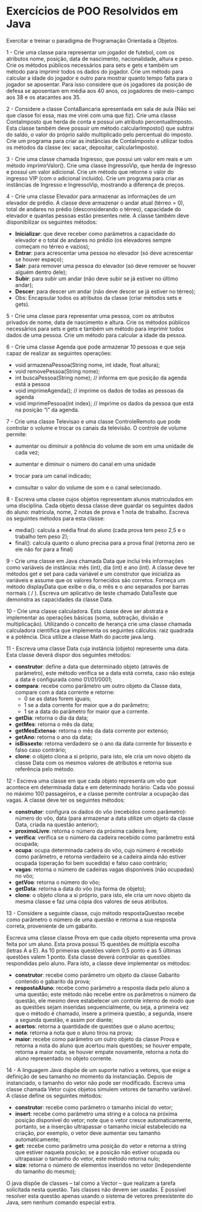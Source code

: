# Exercícios de POO Resolvidos em Java

Exercitar e treinar o paradigma de Programação Orientada a Objetos.

1 - Crie uma classe para representar um jogador de futebol, com os atributos nome, posição, data de nascimento, nacionalidade, altura e peso. Crie os métodos públicos necessários para sets e gets e também um método para imprimir todos os dados do jogador. Crie um método para calcular a idade do jogador e outro para mostrar quanto tempo falta para o jogador se aposentar. Para isso considere que os jogadores da posição de defesa se aposentam em média aos 40 anos, os jogadores de meio-campo aos 38 e os atacantes aos 35.

2 - Considere a classe ContaBancaria apresentada em sala de aula (Não sei que classe foi essa, mas me virei com uma que fiz). Crie uma classe ContaImposto que herda de conta e possui um atributo percentualImposto. Esta classe também deve possuir um método calcularImposto() que subtrai do saldo, o valor do próprio saldo multiplicado pelo percentual do imposto. Crie um programa para criar as instâncias de ContaImposto e utilizar todos os métodos da classe (ex: sacar, depositar, calcularImposto).

3 - Crie uma classe chamada Ingresso, que possui um valor em reais e um método imprimirValor(). Crie uma classe IngressoVip, que herda de ingresso e possui um valor adicional. Crie um método que retorne o valor do ingresso VIP (com o adicional incluído). Crie um programa para criar as instâncias de Ingresso e IngressoVip, mostrando a diferença de preços.

4 - Crie uma classe Elevador para armazenar as informações de um elevador de prédio. A classe deve armazenar o andar atual (térreo = 0), total de andares no prédio (desconsiderando o térreo), capacidade do elevador e quantas pessoas estão presentes nele. A classe também deve disponibilizar os seguintes métodos:

- **Inicializar**: que deve receber como parâmetros a capacidade do elevador e o total de andares no prédio (os elevadores sempre começam no térreo e vazios);
- **Entrar**: para acrescentar uma pessoa no elevador (só deve acrescentar se houver espaço);
- **Sair**: para remover uma pessoa do elevador (só deve remover se houver alguém dentro dele);
- **Subir**: para subir um andar (não deve subir se já estiver no último andar);
- **Descer**: para descer um andar (não deve descer se já estiver no térreo);
- Obs: Encapsular todos os atributos da classe (criar métodos sets e gets).

5 - Crie uma classe para representar uma pessoa, com os atributos privados de nome, data de nascimento e altura. Crie os métodos públicos necessários para sets e gets e também um método para imprimir todos dados de uma pessoa. Crie um método para calcular a idade da pessoa.

6 - Crie uma classe Agenda que pode armazenar 10 pessoas e que seja capaz de realizar as seguintes operações:

- void armazenaPessoa(String nome, int idade, float altura);
- void removePessoa(String nome);
- int buscaPessoa(String nome); // informa em que posição da agenda está a pessoa
- void imprimeAgenda(); // imprime os dados de todas as pessoas da agenda
- void imprimePessoa(int index); // imprime os dados da pessoa que está na posição “i” da agenda.

7 - Crie uma classe Televisao e uma classe ControleRemoto que pode controlar o volume e trocar os canais da televisão. O controle de volume permite:

- aumentar ou diminuir a potência do volume de som em uma unidade de cada vez;

- aumentar e diminuir o número do canal em uma unidade

- trocar para um canal indicado;
- consultar o valor do volume de som e o canal selecionado.

8 - Escreva uma classe cujos objetos representam alunos matriculados em uma disciplina. Cada objeto
dessa classe deve guardar os seguintes dados do aluno: matrícula, nome, 2 notas de prova e 1 nota de
trabalho. Escreva os seguintes métodos para esta classe:

- media(): calcula a média final do aluno (cada prova tem peso 2,5 e o trabalho tem peso 2);
- final(): calcula quanto o aluno precisa para a prova final (retorna zero se ele não for para a final)

9 - Crie uma classe em Java chamada Data que inclui três informações como variáveis
de instância:
mês (int),
dia (int)
e ano (int).
A classe deve ter métodos get e set para cada variável e um construtor que inicializa as variáveis e
assume que os valores fornecidos são corretos. Forneça um método displayData que exibe o dia, o
mês e o ano separados por barras normais ( / ). Escreva um aplicativo de teste chamado DataTeste
que demonstra as capacidades da classe Data.

10 - Crie uma classe calculadora. Esta classe deve ser abstrata e implementar as operações básicas (soma, subtração, divisão e multiplicação). Utilizando o conceito de herança crie uma classe chamada calculadora cientifica que implementa os seguintes cálculos: raiz quadrada e a potência. Dica utilize a classe Math do pacote java.lang.

11 - Escreva uma classe Data cuja instância (objeto) represente uma data. Esta classe deverá dispor dos
seguintes métodos:

- **construtor**: define a data que determinado objeto (através de parâmetro), este método verifica se a
  data está correta, caso não esteja a data é configurada como 01/01/0001;
- **compara**: recebe como parâmetro um outro objeto da Classe data, compare com a data corrente e
  retorne: 
  - 0 se as datas forem iguais;
  - 1 se a data corrente for maior que a do parâmetro;
  - 1 se a data do parâmetro for maior que a corrente.
- **getDia**: retorna o dia da data;
- **getMes**: retorna o mês da data;
- **getMesExtenso**: retorna o mês da data corrente por extenso;
- **getAno**: retorna o ano da data;
- **isBissexto**: retorna verdadeiro se o ano da data corrente for bissexto e falso caso contrário;
- **clone**: o objeto clona a si próprio, para isto, ele cria um novo objeto da classe Data com os mesmos valores de atributos e retorna sua referência pelo método.

12 - Escreva uma classe em que cada objeto representa um vôo que acontece em determinada data e em
determinado horário. Cada vôo possui no máximo 100 passageiros, e a classe permite controlar a ocupação das vagas. A classe deve ter os seguintes métodos:

- **construtor**: configura os dados do vôo (recebidos como parâmetro): número do vôo, data (para armazenar a data utilize um objeto da classe Data, criada na questão anterior);
- **proximoLivre**: retorna o número da próxima cadeira livre;
- **verifica**: verifica se o número da cadeira recebido como parâmetro está ocupada;
- **ocupa**: ocupa determinada cadeira do vôo, cujo número é recebido como parâmetro, e retorna verdadeiro se a cadeira ainda não estiver ocupada (operação foi bem sucedida) e falso caso contrário;
- **vagas**: retorna o número de cadeiras vagas disponíveis (não ocupadas) no vôo;
- **getVoo**: retorna o número do vôo;
- **getData**: retorna a data do vôo (na forma de objeto);
- **clone**: o objeto clona a si próprio, para isto, ele cria um novo objeto da mesma classe e faz uma cópia dos valores de seus atributos.

13 - Considere a seguinte classe, cujo método respostaQuestao recebe como parâmetro o número de uma
questão e retorna a sua resposta correta, proveniente de um gabarito.

Escreva uma classe classe Prova em que cada objeto representa uma prova feita por um aluno. Esta
prova possui 15 questões de múltipla escolha (letras A a E). As 10 primeiras questões valem 0,5 ponto e as
5 últimas questões valem 1 ponto. Esta classe deverá controlar as questões respondidas pelo aluno. Para
isto, a classe deve implementar os métodos:

- **construtor**: recebe como parâmetro um objeto da classe Gabarito contendo o gabarito da prova;
- **respostaAluno**: recebe como parâmetro a resposta dada pelo aluno a uma questão; este método não recebe entre os parâmetros o número da questão, ele mesmo deve estabelecer um controle interno de modo que as questões sejam inseridas sequencialmente, ou seja, a primeira vez que o método é chamado, insere a primeira questão, a segunda, insere a segunda questão, e assim por diante;
- **acertos**: retorna a quantidade de questões que o aluno acertou;
- **nota**: retorna a nota que o aluno tirou na prova;
- **maior**: recebe como parâmetro um outro objeto da classe Prova e retorna a nota do aluno que acertou mais questões; se houver empate, retorna a maior nota; se houver empate novamente, retorna a nota do aluno representado no objeto corrente.

14 - A linguagem Java dispõe de um suporte nativo a vetores, que exige a definição de seu tamanho no
momento da instanciação. Depois de instanciado, o tamanho do vetor não pode ser modificado. Escreva
uma classe chamada Vetor cujos objetos simulem vetores de tamanho variável. A classe define os
seguintes métodos:

- **construtor**: recebe como parâmetro o tamanho inicial do vetor;
- **insert**: recebe como parâmetro uma string e a coloca na próxima posição disponível do vetor; note que o vetor cresce automaticamente, portanto, se a inserção ultrapassar o tamanho inicial estabelecido na criação, por exemplo, o vetor deve aumentar seu tamanho automaticamente;
- **get**: recebe como parâmetro uma posição do vetor e retorna a string que estiver naquela posição; se a posição não estiver ocupada ou ultrapassar o tamanho do vetor, este método retorna nulo;
- **size**: retorna o número de elementos inseridos no vetor (independente do tamanho do mesmo);

O java dispõe de classes – tal como a Vector – que realizam a tarefa solicitada nesta questão. Tais classes não devem ser usadas. É possível resolver esta questão apenas usando o sistema de vetores preexistente do Java, sem nenhum comando especial extra.

